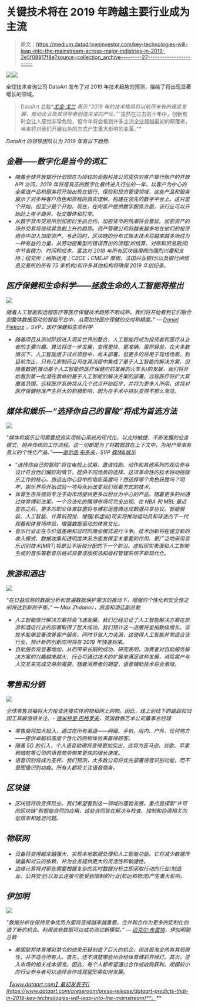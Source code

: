 # 关键技术将在 2019 年跨越主要行业成为主流

> 原文：<https://medium.datadriveninvestor.com/key-technologies-will-leap-into-the-mainstream-across-major-indistries-in-2019-2e5f08917f8e?source=collection_archive---------27----------------------->

[![](img/1f957af157c237a52dec50b3635f2762.png)](http://www.track.datadriveninvestor.com/1B9E)![](img/0073311ade797fa894ea09657df15d1e.png)

全球技术咨询公司 DataArt 发布了对 2019 年技术趋势的预测，描绘了将出现显著增长的领域。

> DataArt 总裁*[*尤金·戈兰*](https://www.dataart.com/about-dataart/leadership/eugene-goland) *表示:“2019 年的技术格局将以前所未有的速度发展，推动企业及其领导者创造未来的产业。”*“虽然在过去的十年中，创新有时会让人感觉非常危险，但今年将会看到许多主流企业超越最初的颠覆者，带来将对我们开展业务的方式产生重大影响的变革。”*

*DataArt 的领导团队认为 2019 年有以下趋势:*

## *金融——数字化是当今的词汇*

*   *随着全球开放银行计划现在为授权的金融科技公司提供对客户银行账户的开放 API 访问，2019 年将是真正的数字化最终进入行业的一年。以客户为中心的全渠道产品和服务将开始出现在银行、保险和投资管理领域，这些产品和服务展示了对多种客户角色和旅程的真实理解，构建在领先的数字平台上。这只是个开始，但至少是个开始。现在，在向客户提供数字服务方面，该行业可以开始赶上电子商务、社交媒体和打车。*
*   *从数字货币交易所到加密衍生品合约，加密货币的热潮将会蔓延。加密资产的场外交易将继续其急剧上升的趋势。资产管理公司将越来越多地在他们的投资组合中加入加密资产。与此同时，区块链的分布式账本技术将越来越多地成为一种有益的力量，从劳动密集型的错误百出的流程(如结算、对账和贸易融资)中节省精力、时间和成本。富达对 2018 年所有区块链用例的强烈兴趣和支持；纽交所；纳斯达克；CBOE；CMEJP 摩根、法国兴业银行(以及银行间信息交易所的所有 75 家机构)和许多其他机构将确保 2019 年创纪录。*

## *医疗保健和生命科学——拯救生命的人工智能将推出*

*![](img/9a4687fe8da818c6c6ed4250370e1457.png)*

**随着人工智能和远程医疗等医疗保健技术趋势不断成熟，我们将开始看到它们融合到整体数据驱动的智能平台中，从而加快医疗保健的交付和精度。”* — [Daniel Piekarz](https://www.dataart.com/about-dataart/leadership/daniel-piekarz) ，SVP，医疗保健和生命科学*

*   *随着项目从测试阶段进入现实世界的整合，人工智能将成为投资者和医疗从业者的主要兴趣。算法将进一步发展，变得更快、更准确。虽然目前，在大多数情况下，人工智能用于试点项目中，尚未部署，但更多的将用于现场场景。到目前为止，只有几家制药公司在其流程中集成了基于人工智能的解决方案，但随着数据(推动基于人工智能的医疗保健向前发展的火车头)的发展，我们将开始看到第一批潜在救命的基于人工智能的解决方案的部署。远程医疗将扩大其覆盖范围。远程医疗系统将从几个试点开始起步，并将为更多人所用，这将对医疗保健标准产生巨大的积极影响，因为在手术中排队变得不那么常见。*

## *媒体和娱乐—“选择你自己的冒险”将成为首选方法*

*![](img/00d9d63e082bd9f16bd4e09e0e383a0d.png)*

*"*媒体和娱乐公司需要投资实现核心系统的现代化，以支持敏捷、不断发展的业务模式，抛弃传统的工作流程。这一切都是为了将数据放在上下文中，为用户带来有意义的个性化产品。”*——[谢尔盖·布多夫](https://www.dataart.com/about-dataart/leadership/sergey-bludov?utm_source=medium.com&utm_medium=referral&utm_campaign=m-regular&utm_content=da-datadriveninvestor-keytechs)，SVP [媒体&娱乐](https://www.dataart.com/industry/media-and-entertainment?utm_source=medium.com&utm_medium=referral&utm_campaign=m-regular&utm_content=da-datadriveninvestor-keytechs)*

*   *“选择你自己的冒险”将在电视上试用，邀请戏剧、动作和其他系列的观众参与设计符合他们偏好的情节，提供不同场景的选择。这项革命性的技术将动摇娱乐工作的核心。想选出你心目中的电影英雄吗？想选择哪个角色获胜吗？明年，娱乐界将开始试验一项将永远改变我们观看方式的技术。*
*   *体育生态系统将专注于向市场提供更多以粉丝为中心的产品。随着更多的州通过体育博彩法案，一个合法化的赌博市场将完全出现。在 NBA 和 MBL 最近宣布之后，更多的职业体育联盟将与博彩运营商达成数据共享协议。智能服装、人工智能、计算机视觉、增强(和虚拟)现实将推动运动员和球迷的下一代观看和体育场体验，增强数据驱动的体育文化。*
*   *音乐行业正在与价值差距和过时的商业模式进行斗争。技术创新将在建立新的收入模式、数据收集和透明度体系方面发挥至关重要的作用。更广泛地采用音乐识别技术(MRT)将是公平版税分配的下一个前沿。虚拟现实表演和人工智能生成的音乐等新音乐格式将要求版权法和版权管理系统不断现代化。*

## *旅游和酒店*

*![](img/b690227e6280add42375617f4c2fc59d.png)*

*“在日益成熟的数据分析和普遍数据保护需求的推动下，增强的个性化和安全性之间将达到新的平衡。” — Max Zhdanov，旅游和酒店副总裁*

*   *人工智能旅行解决方案将会飞速发展。我们已经见证了人工智能解决方案在旅游和酒店行业的部署取得了巨大成功，我们预计这一进展将呈指数级增长。该技术能够显著改善客户服务，同时节省人力资源，这使得人工智能非常适合该行业，预计新的创新应用将在 2019 年快速到来。*
*   *自助服务将显著增加，从而带来长期的成功。研究表明，消费者对自助服务解决方案的兴趣越来越大，行业将通过技术的扩展来满足这种发展，消除客户与人交互来完成交易的需要。随着消费者的期望，语音辅助技术将会激增。*

## *零售和分销*

*![](img/f7fb4af254ceacc076b721c9152aaebe.png)*

**全球零售领袖将大力投资连接实体购物和网上购物。因此，线上到线下的跟踪和归因工具最值得关注*。- [德米特里·巴格罗夫](https://www.dataart.com/about-dataart/leadership/dmitry-bagrov)，英国数据艺术公司董事总经理*

*   *零售商将加大投入，通过在所有渠道——网络、手机、店内、户外、任何地方——提供卓越和高度个性化的购物体验来赢得顾客。*
*   *随着 5G 的引入，个人语音助理将变得更加突出，这将为亚马逊、谷歌、苹果和微软等公司的语音商务带来更快的增长速度。*
*   *语音识别将成为圣杯。我们预测，大多数公司将优先部署语音识别功能，而不是图像识别功能。所有人都将关注语音商务。*

## *区块链*

*   *区块链将改变保险业。我们希望看到这一领域的蓬勃发展，重点是探索“许可的区块链”和智能合同的应用，这些合同旨在解决与检查、控制和协调相关的低效率和延迟问题。*

## *物联网*

*   *设备将变得越来越强大，实现本地数据处理和人工智能功能。它将减少数据传输量和对云的依赖，并为业务提供更大的灵活性和敏捷性。*
*   *边缘计算将对那些需要根据复杂的实时数据分析立即采取行动的行业(制造业、公共安全)以及云连接可能受到限制的行业(航运和物流)产生重大影响。*

## *伊加明*

*![](img/9f52e6ce6042984a4b63ec326de38b10.png)*

*"*数据分析在保持竞争优势方面将变得越来越重要。合并和合作为更多的定制化创造了新的机会。利用这些数据可以成功测试新模型。”* — [迈克尔·布雷特](https://www.dataart.com/industry/betting-and-gaming/team#michael-brett)，伊加明副总裁*

*   *美国联邦体育博彩禁令的结束无疑创造了巨大的机会，但这股淘金热有其局限性，并不适合所有人。首先，还不清楚哪些州会给体育博彩开绿灯。其次，进入市场的相关成本很高。因此，每个人都希望通过合作或收购获利。规模较小的行业参与者可以选择合作或观望形势如何发展。*

*【www.dataart.com】最初发表于[](https://www.dataart.com/pressroom/press-release/dataart-predicts-that-in-2019-key-technologies-will-leap-into-the-mainstream)**。***
